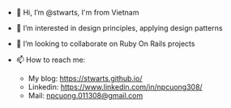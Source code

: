 - 👋 Hi, I’m @stwarts, I'm from Vietnam
- 👀 I’m interested in design principles, applying design patterns
- 💞️ I’m looking to collaborate on Ruby On Rails projects
- 📫 How to reach me:

  - My blog: https://stwarts.github.io/
  - Linkedin: https://www.linkedin.com/in/npcuong308/
  - Mail: npcuong.011308@gmail.com

<!---
stwarts/stwarts is a ✨ special ✨ repository because its `README.md` (this file) appears on your GitHub profile.
You can click the Preview link to take a look at your changes.
--->
